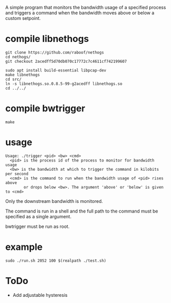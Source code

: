 
A simple program that monitors the bandwidth usage of a specified process and triggers a command when the bandwidth moves above or below a custom setpoint.

# compile libnethogs

```
git clone https://github.com/raboof/nethogs
cd nethogs/
git checkout 2acedff5d70db070c17772c7c4611cf742199607

sudo apt install build-essential libpcap-dev
make libnethogs
cd src/
ln -s libnethogs.so.0.8.5-99-g2acedff libnethogs.so
cd ../../

```

# compile bwtrigger

```
make
```

# usage

```
Usage: ./trigger <pid> <bw> <cmd>
  <pid> is the process id of the process to monitor for bandwidth usage
  <bw> is the bandwidth at which to trigger the command in kilobits per second
  <cmd> is the command to run when the bandwidth usage of <pid> rises above
        or drops below <bw>. The argument 'above' or 'below' is given to <cmd>
```

Only the downstream bandwidth is monitored.

The command is run in a shell and the full path to the command must be specified as a single argument.

bwtrigger must be run as root.

# example

```
sudo ./run.sh 2052 100 $(realpath ./test.sh)
```

# ToDo

* Add adjustable hysteresis